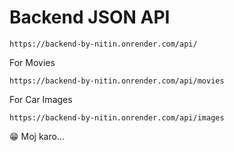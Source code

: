 # Backend JSON API

```
https://backend-by-nitin.onrender.com/api/

```


For Movies

```
https://backend-by-nitin.onrender.com/api/movies

```


For Car Images

```
https://backend-by-nitin.onrender.com/api/images

```


😁 Moj karo...
